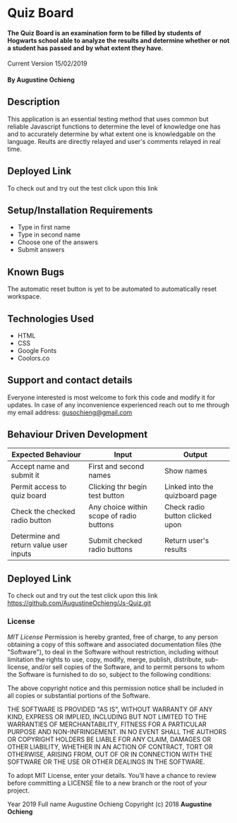 # Quiz Board
#### The Quiz Board is an examination form to be filled by students of Hogwarts school able to analyze the results and determine whether or not a student has passed and by what extent they have.
Current Version 15/02/2019

#### By **Augustine Ochieng**

## Description
This application is an essential testing method that uses common but reliable Javascript functions to determine the level of knowledge one has and to accurately determine by what extent one is knowledgable on the language. Reults are directly relayed and user's comments relayed in real time.

## Deployed Link
To check out and try out the test click upon this link

## Setup/Installation Requirements
* Type in first name
* Type in second name
* Choose one of the answers
* Submit answers

## Known Bugs
The automatic reset button is yet to be automated to automatically reset workspace.

## Technologies Used
* HTML
* CSS
* Google Fonts
* Coolors.co

## Support and contact details
Everyone interested is most welcome to fork this code and modify it for updates. In case of any inconvenience experienced reach out to me through my email address: gusochieng@gmail.com

## Behaviour Driven Development

| Expected Behaviour     | Input                    | Output                 |
|------------------------|--------------------------|------------------------|
| Accept name and submit it| First and second names | Show names             |
| Permit access to quiz board| Clicking thr begin test button| Linked into the quizboard page|
| Check the checked radio button| Any choice within scope of radio buttons| Check radio button clicked upon|
| Determine and return value user inputs| Submit checked radio buttons| Return user's results|

## Deployed Link
To check out and try out the test click upon this link  https://github.com/AugustineOchieng/Js-Quiz.git

### License
*MIT License*
Permission is hereby granted, free of charge, to any person obtaining a copy of this software and associated documentation files (the "Software"), to deal in the Software without restriction, including without limitation the rights to use, copy, modify, merge, publish, distribute, sub-license, and/or sell copies of the Software, and to permit persons to whom the Software is furnished to do so, subject to the following conditions:

The above copyright notice and this permission notice shall be included in all copies or substantial portions of the Software.

THE SOFTWARE IS PROVIDED "AS IS", WITHOUT WARRANTY OF ANY KIND, EXPRESS OR IMPLIED, INCLUDING BUT NOT LIMITED TO THE WARRANTIES OF MERCHANTABILITY, FITNESS FOR A PARTICULAR PURPOSE AND NON-INFRINGEMENT. IN NO EVENT SHALL THE AUTHORS OR COPYRIGHT HOLDERS BE LIABLE FOR ANY CLAIM, DAMAGES OR OTHER LIABILITY, WHETHER IN AN ACTION OF CONTRACT, TORT OR OTHERWISE, ARISING FROM, OUT OF OR IN CONNECTION WITH THE SOFTWARE OR THE USE OR OTHER DEALINGS IN THE SOFTWARE.

To adopt MIT License, enter your details. You’ll have a chance to review before committing a LICENSE file to a new branch or the root of your project.

Year
2019
Full name
Augustine Ochieng
Copyright (c) 2018 **Augustine Ochieng**

